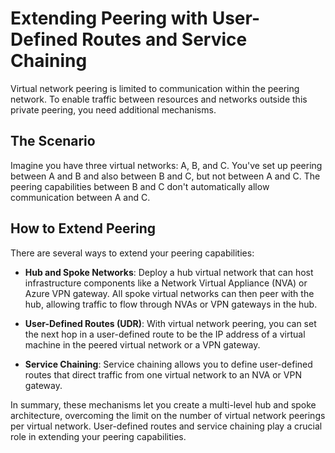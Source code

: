 # Extending Peering with User-Defined Routes and Service Chaining 

Virtual network peering is limited to communication within the peering network. To enable traffic between resources and networks outside this private peering, you need additional mechanisms.

## The Scenario

Imagine you have three virtual networks: A, B, and C. You've set up peering between A and B and also between B and C, but not between A and C. The peering capabilities between B and C don't automatically allow communication between A and C.

## How to Extend Peering

There are several ways to extend your peering capabilities:

- **Hub and Spoke Networks**: Deploy a hub virtual network that can host infrastructure components like a Network Virtual Appliance (NVA) or Azure VPN gateway. All spoke virtual networks can then peer with the hub, allowing traffic to flow through NVAs or VPN gateways in the hub.

- **User-Defined Routes (UDR)**: With virtual network peering, you can set the next hop in a user-defined route to be the IP address of a virtual machine in the peered virtual network or a VPN gateway.

- **Service Chaining**: Service chaining allows you to define user-defined routes that direct traffic from one virtual network to an NVA or VPN gateway.


In summary, these mechanisms let you create a multi-level hub and spoke architecture, overcoming the limit on the number of virtual network peerings per virtual network. User-defined routes and service chaining play a crucial role in extending your peering capabilities.
